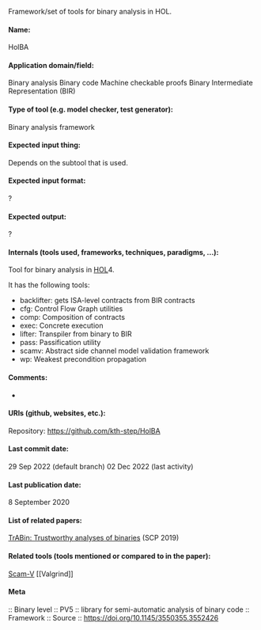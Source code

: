 Framework/set of tools for binary analysis in HOL.

#### Name:
HolBA

#### Application domain/field:
Binary analysis
Binary code
Machine checkable proofs
Binary Intermediate Representation (BIR)

#### Type of tool (e.g. model checker, test generator):
Binary analysis framework

#### Expected input thing:
Depends on the subtool that is used.

#### Expected input format:
?

#### Expected output:
?

#### Internals (tools used, frameworks, techniques, paradigms, ...):
Tool for binary analysis in [HOL](Provers/HOL.md)4.

It has the following tools:
- backlifter: gets ISA-level contracts from BIR contracts
- cfg: Control Flow Graph utilities
- comp: Composition of contracts
- exec: Concrete execution
- lifter: Transpiler from binary to BIR
- pass: Passification utility
- scamv: Abstract side channel model validation framework
- wp: Weakest precondition propagation

#### Comments:
-

#### URIs (github, websites, etc.):
Repository: https://github.com/kth-step/HolBA

#### Last commit date:
29 Sep 2022 (default branch)
02 Dec 2022 (last activity)

#### Last publication date:
8 September 2020

#### List of related papers:
[TrABin: Trustworthy analyses of binaries](https://doi.org/10.1016/j.scico.2019.01.001) (SCP 2019)

#### Related tools (tools mentioned or compared to in the paper):
[Scam-V](Scam-V.md)
[[Valgrind]]

#### Meta
:: Binary level
:: PV5 :: library for semi-automatic analysis of binary code
:: Framework
:: Source :: https://doi.org/10.1145/3550355.3552426
